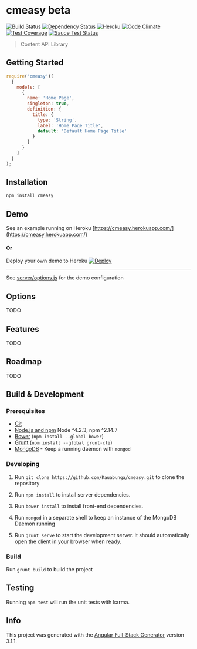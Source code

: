 # cmeasy beta

[![Build Status](https://travis-ci.org/Kauabunga/cmeasy.svg)](https://travis-ci.org/Kauabunga/cmeasy)
[![Dependency Status](https://david-dm.org/Kauabunga/cmeasy.svg)](https://david-dm.org/Kauabunga/cmeasy)
[![Heroku](http://heroku-badge.herokuapp.com/?app=cmeasy&svg=1)](https://cmeasy.herokuapp.com/)
[![Code Climate](https://codeclimate.com/github/Kauabunga/cmeasy/badges/gpa.svg)](https://codeclimate.com/github/Kauabunga/cmeasy)
[![Test Coverage](https://codeclimate.com/github/Kauabunga/cmeasy/badges/coverage.svg)](https://codeclimate.com/github/Kauabunga/cmeasy/coverage)
[![Sauce Test Status](https://saucelabs.com/buildstatus/Kauabunga)](https://saucelabs.com/u/Kauabunga)


> Content API Library


## Getting Started


```js
require('cmeasy')(
  { 
    models: [ 
      {
        name: 'Home Page',
        singleton: true,
        definition: {
          title: {
            type: 'String',
            label: 'Home Page Title',
            default: 'Default Home Page Title'
          }
        }
      }
    ] 
  }
);
```

## Installation

```bash
npm install cmeasy
```

## Demo

See an example running on Heroku [https://cmeasy.herokuapp.com/](https://cmeasy.herokuapp.com/)

#### Or

Deploy your own demo to Heroku [![Deploy](https://www.herokucdn.com/deploy/button.svg)](https://heroku.com/deploy)

___

See [server/options.js](https://github.com/Kauabunga/cmeasy/blob/master/server/options.js) for the demo configuration

## Options

TODO



## Features

TODO



## Roadmap

TODO



## Build & Development

### Prerequisites

- [Git](https://git-scm.com/)
- [Node.js and npm](nodejs.org) Node ^4.2.3, npm ^2.14.7
- [Bower](bower.io) (`npm install --global bower`)
- [Grunt](http://gruntjs.com/) (`npm install --global grunt-cli`)
- [MongoDB](https://www.mongodb.org/) - Keep a running daemon with `mongod`

### Developing

1. Run `git clone https://github.com/Kauabunga/cmeasy.git` to clone the repository

2. Run `npm install` to install server dependencies.

3. Run `bower install` to install front-end dependencies.

4. Run `mongod` in a separate shell to keep an instance of the MongoDB Daemon running

5. Run `grunt serve` to start the development server. It should automatically open the client in your browser when ready.

### Build

Run `grunt build` to build the project

## Testing

Running `npm test` will run the unit tests with karma.


## Info

This project was generated with the [Angular Full-Stack Generator](https://github.com/DaftMonk/generator-angular-fullstack) version 3.1.1.
